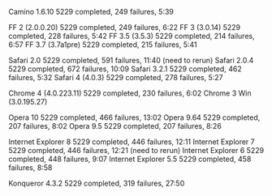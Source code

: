 Camino 1.6.10               5229 completed, 249 failures, 5:39

FF 2 (2.0.0.20)             5229 completed, 249 failures, 6:22
FF 3 (3.0.14)               5229 completed, 228 failures, 5:42
FF 3.5 (3.5.3)              5229 completed, 214 failures, 6:57
FF 3.7 (3.7a1pre)           5229 completed, 215 failures, 5:41

Safari 2.0                  5229 completed, 591 failures, 11:40 (need to rerun)
Safari 2.0.4                5229 completed, 672 failures, 10:09
Safari 3.2.1                5229 completed, 462 failures, 5:32
Safari 4 (4.0.3)            5229 completed, 278 failures, 5:27

Chrome 4 (4.0.223.11)       5229 completed, 230 failures, 6:02
Chrome 3 Win (3.0.195.27)   

Opera 10                    5229 completed, 466 failures, 13:02
Opera 9.64                  5229 completed, 207 failures, 8:02
Opera 9.5                   5229 completed, 207 failures, 8:26


Internet Explorer 8         5229 completed, 446 failures, 12:11
Internet Explorer 7         5229 completed, 446 failures, 12:21 (need to rerun)
Internet Explorer 6         5229 completed, 448 failures, 9:07
Internet Explorer 5.5       5229 completed, 458 failures, 8:58

Konqueror 4.3.2             5229 completed, 319 failures, 27:50